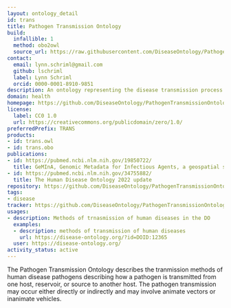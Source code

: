 ```yaml
---
layout: ontology_detail
id: trans
title: Pathogen Transmission Ontology
build:
  infallible: 1
  method: obo2owl
  source_url: https://raw.githubusercontent.com/DiseaseOntology/PathogenTransmissionOntology/master/src/ontology/trans.obo
contact:
  email: lynn.schriml@gmail.com
  github: lschriml
  label: Lynn Schriml
  orcid: 0000-0001-8910-9851
description: An ontology representing the disease transmission process during which the pathogen is transmitted directly or indirectly from its natural reservoir, a susceptible host or source to a new host.
domain: health
homepage: https://github.com/DiseaseOntology/PathogenTransmissionOntology
license:
  label: CC0 1.0
  url: https://creativecommons.org/publicdomain/zero/1.0/
preferredPrefix: TRANS
products:
- id: trans.owl
- id: trans.obo
publications:
- id: https://pubmed.ncbi.nlm.nih.gov/19850722/
  title: GeMInA, Genomic Metadata for Infectious Agents, a geospatial surveillance pathogen database
- id: https://pubmed.ncbi.nlm.nih.gov/34755882/
  title: The Human Disease Ontology 2022 update
repository: https://github.com/DiseaseOntology/PathogenTransmissionOntology
tags:
- disease
tracker: https://github.com/DiseaseOntology/PathogenTransmissionOntology/issues
usages:
- description: Methods of trnasmission of human diseases in the DO
  examples:
  - description: methods of transmission of human diseases
    url: https://disease-ontology.org/?id=DOID:12365
  user: https://disease-ontology.org/
activity_status: active
---
```


The Pathogen Transmission Ontology describes the tranmission methods of human disease pathogens describing how a pathogen is transmitted from one host, reservoir, or source to another host. The pathogen transmission may occur either directly or indirectly and may involve animate vectors or inanimate vehicles.
